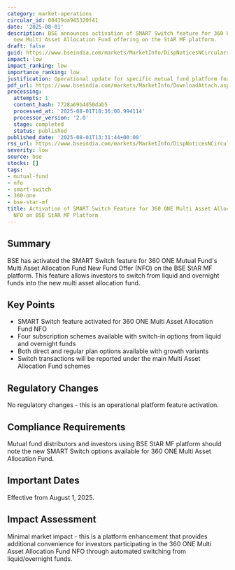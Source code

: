 ```yaml
---
category: market-operations
circular_id: 08439da945320f41
date: '2025-08-01'
description: BSE announces activation of SMART Switch feature for 360 ONE Mutual Fund's
  new Multi Asset Allocation Fund offering on the StAR MF platform.
draft: false
guid: https://www.bseindia.com/markets/MarketInfo/DispNoticesNCirculars.aspx?Noticeid={C64F2C65-8D5C-496B-B8DD-CBD2C64B3A6A}&noticeno=20250801-61&dt=08/01/2025&icount=61&totcount=80&flag=0
impact: low
impact_ranking: low
importance_ranking: low
justification: Operational update for specific mutual fund platform feature activation
pdf_url: https://www.bseindia.com/markets/MarketInfo/DownloadAttach.aspx?id=20250801-61&attachedId=75398a52-330b-4e80-9322-1507081694ad
processing:
  attempts: 1
  content_hash: 7728a69b4d50dab5
  processed_at: '2025-08-01T18:36:00.994114'
  processor_version: '2.0'
  stage: completed
  status: published
published_date: '2025-08-01T13:31:44+00:00'
rss_url: https://www.bseindia.com/markets/MarketInfo/DispNoticesNCirculars.aspx?Noticeid={C64F2C65-8D5C-496B-B8DD-CBD2C64B3A6A}&noticeno=20250801-61&dt=08/01/2025&icount=61&totcount=80&flag=0
severity: low
source: bse
stocks: []
tags:
- mutual-fund
- nfo
- smart-switch
- 360-one
- bse-star-mf
title: Activation of SMART Switch Feature for 360 ONE Multi Asset Allocation Fund
  NFO on BSE StAR MF Platform
---
```


## Summary

BSE has activated the SMART Switch feature for 360 ONE Mutual Fund's Multi Asset Allocation Fund New Fund Offer (NFO) on the BSE StAR MF platform. This feature allows investors to switch from liquid and overnight funds into the new multi asset allocation fund.

## Key Points

- SMART Switch feature activated for 360 ONE Multi Asset Allocation Fund NFO
- Four subscription schemes available with switch-in options from liquid and overnight funds
- Both direct and regular plan options available with growth variants
- Switch transactions will be reported under the main Multi Asset Allocation Fund schemes

## Regulatory Changes

No regulatory changes - this is an operational platform feature activation.

## Compliance Requirements

Mutual fund distributors and investors using BSE StAR MF platform should note the new SMART Switch options available for 360 ONE Multi Asset Allocation Fund.

## Important Dates

Effective from August 1, 2025.

## Impact Assessment

Minimal market impact - this is a platform enhancement that provides additional convenience for investors participating in the 360 ONE Multi Asset Allocation Fund NFO through automated switching from liquid/overnight funds.